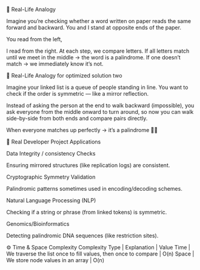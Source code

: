 🧩 Real-Life Analogy

Imagine you’re checking whether a word written on paper reads the same forward and backward.
You and I stand at opposite ends of the paper. 

You read from the left,

I read from the right.
At each step, we compare letters.
If all letters match until we meet in the middle → the word is a palindrome.
If one doesn’t match → we immediately know it’s not.

🧠 Real-Life Analogy for optimized solution two

Imagine your linked list is a queue of people standing in line.
You want to check if the order is symmetric — like a mirror reflection.

Instead of asking the person at the end to walk backward (impossible),
you ask everyone from the middle onward to turn around,
so now you can walk side-by-side from both ends and compare pairs directly.

When everyone matches up perfectly → it’s a palindrome 👌🏽

💼 Real Developer Project Applications 

Data Integrity / consistency Checks

Ensuring mirrored structures (like replication logs) are consistent.

Cryptographic Symmetry Validation

Palindromic patterns sometimes used in encoding/decoding schemes.

Natural Language Processing (NLP)

Checking if a string or phrase (from linked tokens) is symmetric.

Genomics/Bioinformatics

Detecting palindromic DNA sequences (like restriction sites).

⚙️ Time & Space Complexity 
Complexity Type	 |  Explanation	                                                      |      Value
Time	           |  We traverse the list once to fill values, then once to compare	  |      O(n)
Space	           |  We store node values in an array	                                |      O(n)